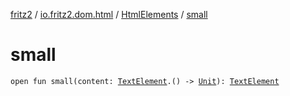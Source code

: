 [fritz2](../../index.md) / [io.fritz2.dom.html](../index.md) / [HtmlElements](index.md) / [small](./small.md)

# small

`open fun small(content: `[`TextElement`](../-text-element/index.md)`.() -> `[`Unit`](https://kotlinlang.org/api/latest/jvm/stdlib/kotlin/-unit/index.html)`): `[`TextElement`](../-text-element/index.md)